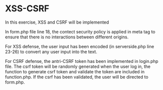 # XSS-CSRF
In this exercise, XSS and CSRF will be implemented

In form.php file line 18, the contect security policy is applied in meta tag to ensure that there is no interactions between different origins.

For XSS defense, the user input has been encoded (in serverside.php line 23-26) to convert any user input into the text. 

For CSRF defense, the antri-CSRF token has been implemented in login.php file. The csrf token will be randomly generated when the user log in, the function to generate csrf token and validate the token are included in function.php. If the csrf has been validated, the user will be directed to form.php. 
